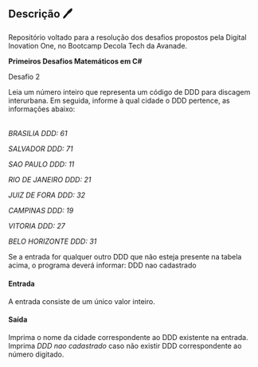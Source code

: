 ## Descrição 🖊

Repositório voltado para a resolução dos desafios propostos pela Digital Inovation One, no Bootcamp Decola Tech da Avanade.

**Primeiros Desafios Matemáticos em C#**

Desafio 2

Leia um número inteiro que representa um código de DDD para discagem interurbana. Em seguida, informe à qual cidade o DDD pertence,  as  informações abaixo:

###### 

*BRASILIA DDD: 61*

*SALVADOR DDD: 71*

*SAO PAULO DDD: 11*

*RIO DE JANEIRO DDD: 21*

*JUIZ DE FORA DDD: 32*

*CAMPINAS DDD: 19*

*VITORIA DDD: 27*

*BELO HORIZONTE DDD: 31*





Se a entrada for qualquer outro DDD que não esteja presente na tabela acima, o programa deverá informar:
DDD nao cadastrado

#### Entrada

A entrada consiste de um único valor inteiro.

#### Saída

Imprima o nome da cidade correspondente ao DDD existente na entrada. Imprima *DDD nao cadastrado* caso não existir DDD correspondente ao número digitado.